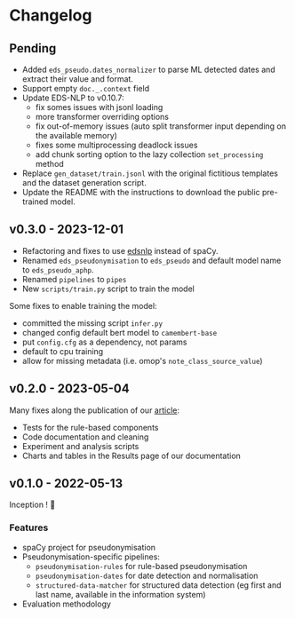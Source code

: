 # Changelog

## Pending

- Added `eds_pseudo.dates_normalizer` to parse ML detected dates and extract their value and format.
- Support empty `doc._.context` field
- Update EDS-NLP to v0.10.7:
  - fix somes issues with jsonl loading
  - more transformer overriding options
  - fix out-of-memory issues (auto split transformer input depending on the available memory)
  - fixes some multiprocessing deadlock issues
  - add chunk sorting option to the lazy collection `set_processing` method
- Replace `gen_dataset/train.jsonl` with the original fictitious templates and the dataset generation script.
- Update the README with the instructions to download the public pre-trained model.

## v0.3.0 - 2023-12-01

- Refactoring and fixes to use [edsnlp](https://github.com/aphp/edsnlp) instead of spaCy.
- Renamed `eds_pseudonymisation` to `eds_pseudo` and default model name to `eds_pseudo_aphp`.
- Renamed `pipelines` to `pipes`
- New `scripts/train.py` script to train the model

Some fixes to enable training the model:
- committed the missing script `infer.py`
- changed config default bert model to `camembert-base`
- put `config.cfg` as a dependency, not params
- default to cpu training
- allow for missing metadata (i.e. omop's `note_class_source_value`)

## v0.2.0 - 2023-05-04

Many fixes along the publication of our [article](https://arxiv.org/pdf/2303.13451.pdf):

- Tests for the rule-based components
- Code documentation and cleaning
- Experiment and analysis scripts
- Charts and tables in the Results page of our documentation

## v0.1.0 - 2022-05-13

Inception ! :tada:

### Features

- spaCy project for pseudonymisation
- Pseudonymisation-specific pipelines:
    - `pseudonymisation-rules` for rule-based pseudonymisation
    - `pseudonymisation-dates` for date detection and normalisation
    - `structured-data-matcher` for structured data detection (eg first and last name, available in the information system)
- Evaluation methodology
